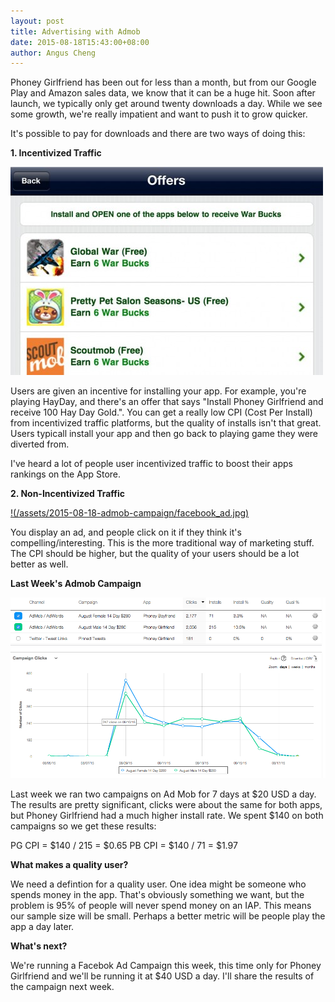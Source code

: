 ```yaml
---
layout: post
title: Advertising with Admob
date: 2015-08-18T15:43:00+08:00
author: Angus Cheng
---
```


Phoney Girlfriend has been out for less than a month, but from our Google Play and Amazon sales data, we know that it can be a huge hit. Soon after launch, we typically only get around twenty downloads a day. While we see some growth, we're really impatient and want to push it to grow quicker.

It's possible to pay for downloads and there are two ways of doing this:

**1. Incentivized Traffic**

![](/assets/2015-08-18-admob-campaign/incentivized.jpg)

Users are given an incentive for installing your app. For example, you're playing HayDay, and there's an offer that says "Install Phoney Girlfriend and receive 100 Hay Day Gold.". You can get a really low CPI (Cost Per Install) from incentivized traffic platforms, but the quality of installs isn't that great. Users typicall install your app and then go back to playing game they were diverted from.

I've heard a lot of people user incentivized traffic to boost their apps rankings on the App Store.

**2. Non-Incentivized Traffic**

[!(/assets/2015-08-18-admob-campaign/facebook_ad.jpg)](https://itunes.apple.com/us/app/phoney-girlfriend/id1011637655?mt=8)

You display an ad, and people click on it if they think it's compelling/interesting. This is the more traditional way of marketing stuff. The CPI should be higher, but the quality of your users should be a lot better as well.

**Last Week's Admob Campaign**

![](/assets/2015-08-18-admob-campaign/campaign_results.png)

Last week we ran two campaigns on Ad Mob for 7 days at $20 USD a day. The results are pretty significant, clicks were about the same for both apps, but Phoney Girlfriend had a much higher install rate. We spent $140 on both campaigns so we get these results:

PG CPI = $140 / 215 = $0.65 
PB CPI = $140 / 71 = $1.97

**What makes a quality user?**

We need a defintion for a quality user. One idea might be someone who spends money in the app. That's obviously something we want, but the problem is 95% of people will never spend money on an IAP. This means our sample size will be small. Perhaps a better metric will be people play the app a day later.

**What's next?**

We're running a Facebok Ad Campaign this week, this time only for Phoney Girlfriend and we'll be running it at $40 USD a day. I'll share the results of the campaign next week.